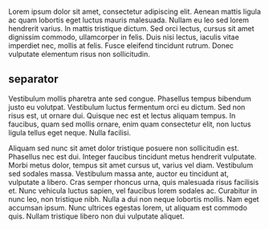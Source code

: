 Lorem ipsum dolor sit amet, consectetur adipiscing elit. Aenean mattis ligula ac quam lobortis eget luctus mauris malesuada. Nullam eu leo sed lorem hendrerit varius. In mattis tristique dictum. Sed orci lectus, cursus sit amet dignissim commodo, ullamcorper in felis. Duis nisi lectus, iaculis vitae imperdiet nec, mollis at felis. Fusce eleifend tincidunt rutrum. Donec vulputate elementum risus non sollicitudin.

separator
---------
Vestibulum mollis pharetra ante sed congue. Phasellus tempus bibendum justo eu volutpat. Vestibulum luctus fermentum orci eu dictum. Sed non risus est, ut ornare dui. Quisque nec est et lectus aliquam tempus. In faucibus, quam sed mollis ornare, enim quam consectetur elit, non luctus ligula tellus eget neque. Nulla facilisi.

Aliquam sed nunc sit amet dolor tristique posuere non sollicitudin est. Phasellus nec est dui. Integer faucibus tincidunt metus hendrerit vulputate. Morbi metus dolor, tempus sit amet cursus ut, varius vel diam. Vestibulum sed sodales massa. Vestibulum massa ante, auctor eu tincidunt at, vulputate a libero. Cras semper rhoncus urna, quis malesuada risus facilisis et. Nunc vehicula luctus sapien, vel faucibus lorem sodales ac. Curabitur in nunc leo, non tristique nibh. Nulla a dui non neque lobortis mollis. Nam eget accumsan ipsum. Nunc ultrices egestas lorem, ut aliquam est commodo quis. Nullam tristique libero non dui vulputate aliquet.